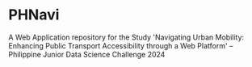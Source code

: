 # PHNavi
A Web Application repository for the Study 'Navigating Urban Mobility: Enhancing Public Transport Accessibility through a Web Platform' – Philippine Junior Data Science Challenge 2024
